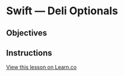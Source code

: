 # Swift — Deli Optionals

## Objectives

## Instructions
<a href='https://learn.co/lessons/swift-deli-optionals' data-visibility='hidden'>View this lesson on Learn.co</a>
